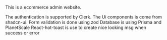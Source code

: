 This is a ecommerce admin website.

The authentication is supported by Clerk.
The Ui components is come from shadcn-ui.
Form validation is done using zod
Database is using Prisma and PlanetScale
React-hot-toast is use to create nice looking msg when success or error
